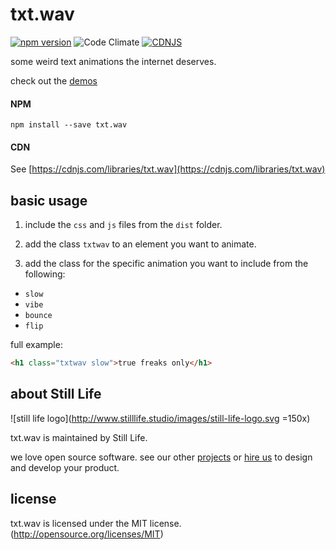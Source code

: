 # txt.wav

[![npm version](https://badge.fury.io/js/txt.wav.svg)](https://npmjs.com/package/txt.wav)
![Code Climate](https://codeclimate.com/github/still-life-studio/txt.wav/badges/gpa.svg)
[![CDNJS](https://img.shields.io/cdnjs/v/txt.wav.svg)](https://cdnjs.com/libraries/txt.wav)

some weird text animations the internet deserves.

check out the [demos](http://www.stilllife.studio/txtwav?utm_source=github)

#### NPM

```
npm install --save txt.wav
```

#### CDN

See [https://cdnjs.com/libraries/txt.wav](https://cdnjs.com/libraries/txt.wav)

## basic usage

1. include the `css` and `js` files from the `dist` folder.

2. add the class `txtwav` to an element you want to animate.

3. add the class for the specific animation you want to include from the
following:

* `slow`
* `vibe`
* `bounce`
* `flip`

full example:
```html
<h1 class="txtwav slow">true freaks only</h1>
```

## about Still Life

![still life 
logo](http://www.stilllife.studio/images/still-life-logo.svg =150x)

txt.wav is maintained by Still Life.

we love open source software. see our other
[projects](http://www.stilllife.studio/?utm_source=github#work) or [hire
us](http://www.stilllife.studio/?utm_source=github#contact) to design and develop your product.


## license
txt.wav is licensed under the MIT license. (http://opensource.org/licenses/MIT)

